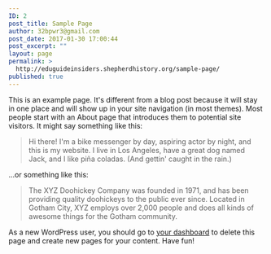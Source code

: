 ```yaml
---
ID: 2
post_title: Sample Page
author: 32bpwr3@gmail.com
post_date: 2017-01-30 17:00:44
post_excerpt: ""
layout: page
permalink: >
  http://eduguideinsiders.shepherdhistory.org/sample-page/
published: true
---
```

This is an example page. It's different from a blog post because it will stay in one place and will show up in your site navigation (in most themes). Most people start with an About page that introduces them to potential site visitors. It might say something like this:

<blockquote>Hi there! I'm a bike messenger by day, aspiring actor by night, and this is my website. I live in Los Angeles, have a great dog named Jack, and I like pi&#241;a coladas. (And gettin' caught in the rain.)</blockquote>

...or something like this:

<blockquote>The XYZ Doohickey Company was founded in 1971, and has been providing quality doohickeys to the public ever since. Located in Gotham City, XYZ employs over 2,000 people and does all kinds of awesome things for the Gotham community.</blockquote>

As a new WordPress user, you should go to <a href="http://eduguideinsiders.shepherdhistory.org/wp-admin/">your dashboard</a> to delete this page and create new pages for your content. Have fun!